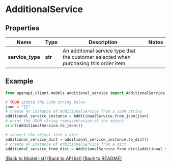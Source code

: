 # AdditionalService


## Properties

Name | Type | Description | Notes
------------ | ------------- | ------------- | -------------
**service_type** | **str** | An additional service type that the customer selected when purchasing this order item. | 

## Example

```python
from openapi_client.models.additional_service import AdditionalService

# TODO update the JSON string below
json = "{}"
# create an instance of AdditionalService from a JSON string
additional_service_instance = AdditionalService.from_json(json)
# print the JSON string representation of the object
print(AdditionalService.to_json())

# convert the object into a dict
additional_service_dict = additional_service_instance.to_dict()
# create an instance of AdditionalService from a dict
additional_service_from_dict = AdditionalService.from_dict(additional_service_dict)
```
[[Back to Model list]](../README.md#documentation-for-models) [[Back to API list]](../README.md#documentation-for-api-endpoints) [[Back to README]](../README.md)


